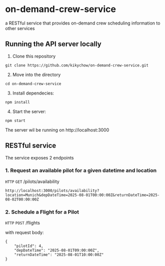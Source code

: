 # on-demand-crew-service
a RESTful service that provides on-demand crew scheduling information to other services

## Running the API server locally
1. Clone this repository
```
git clone https://github.com/kikychow/on-demand-crew-service.git
```
2. Move into the directory
```
cd on-demand-crew-service
```
3. Install dependecies:
```
npm install
```
4. Start the server:
```
npm start
```
The server wil be running on http://localhost:3000

## RESTful service
The service exposes 2 endpoints

### 1. Request an available pilot for a given datetime and location

`HTTP` `GET` /pilots/availability
```
http://localhost:3000/pilots/availability?location=Munich&depDateTime=2025-08-01T00:00:00Z&returnDateTime=2025-08-02T00:00:00Z
```

### 2. Schedule a Flight for a Pilot

`HTTP` `POST` /flights

with request body:
```
{
    "pilotId": 4,
    "depDateTime": "2025-08-01T09:00:00Z",
    "returnDateTime": "2025-08-01T10:00:00Z"
}
```
